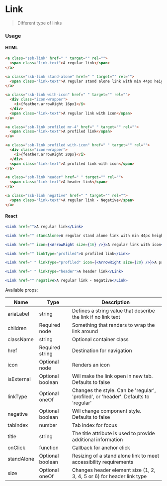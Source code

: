 # Link

> Different type of links

### Usage

#### HTML

```html
<a class="ssb-link" href=" " target="" rel="">
  <span class="link-text">A regular link</span>
</a>

<a class="ssb-link stand-alone" href=" " target="" rel="">
  <span class="link-text">A regular stand alone link with min 44px height & width</span>
</a>

<a class="ssb-link with-icon" href=" " target="" rel="">
  <div class="icon-wrapper">
    <i>{feather.arrowRight 16px}</i>
  </div>
  <span class="link-text">A regular link with icon</span>
</a>

<a class="ssb-link profiled mr-4" href=" " target="" rel="">
  <span class="link-text">A profiled link</span>
</a>

<a class="ssb-link profiled with-icon" href=" " target="" rel="">
  <div class="icon-wrapper">
    <i>{feather.arrowRight 20px}</i>
  </div>
  <span class="link-text">A profiled link with icon</span>
</a>

<a class="ssb-link header" href=" " target="" rel="">
  <span class="link-text">A header link</span>
</a>

<a class="ssb-link negative" href=" " target="" rel="">
  <span class="link-text">A regular link - Negative</span>
</a>
```

#### React

```jsx harmony
<Link href="">A regular link</Link>

<Link href="" standAlone>A regular stand alone link with min 44px height & width</Link>

<Link href="" icon={<ArrowRight size={16} />}>A regular link with icon</Link>

<Link href="" linkType="profiled">A profiled link</Link>

<Link href=" " linkType="profiled" icon={<ArrowRight size={20} />}>A profiled link with icon</Link>

<Link href=" " linkType="header">A header link</Link>

<Link href="" negative>A regular link - Negative</Link>


```

Available props:

| Name       | Type             | Description                                                                         |
| ---------- | ---------------- | ----------------------------------------------------------------------------------- |
| ariaLabel  | string           | Defines a string value that describe the link if no link text                       |
| children   | Required node    | Something that renders to wrap the link around                                      |
| className  | string           | Optional container class                                                            |
| href       | Required string  | Destination for navigation                                                          |
| icon       | Optional node    | Renders an icon                                                                     |
| isExternal | Optional boolean | Will make the link open in new tab. Defaults to false                               |
| linkType   | Optional oneOf   | Changes the style. Can be 'regular', 'profiled', or 'header'. Defaults to 'regular' |
| negative   | Optional boolean | Will change component style. Defaults to false                                      |
| tabIndex   | number           | Tab index for focus                                                                 |
| title      | string           | The title attribute is used to provide additional information                       |
| onClick    | function         | Callback for anchor click                                                           |
| standAlone | Optional boolean | Resizing of a stand alone link to meet accessibility requirements                   |
| size | Optional oneOf | Changes header element size (1, 2, 3, 4, 5 or 6) for header link type |
